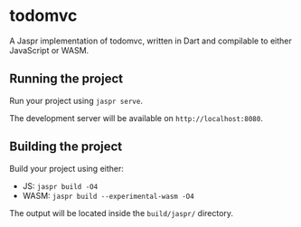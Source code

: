 # todomvc

A Jaspr implementation of todomvc, written in Dart and compilable to either JavaScript or WASM.

## Running the project

Run your project using `jaspr serve`.

The development server will be available on `http://localhost:8080`.

## Building the project

Build your project using either:
- JS: `jaspr build -O4`
- WASM: `jaspr build --experimental-wasm -O4`

The output will be located inside the `build/jaspr/` directory.
